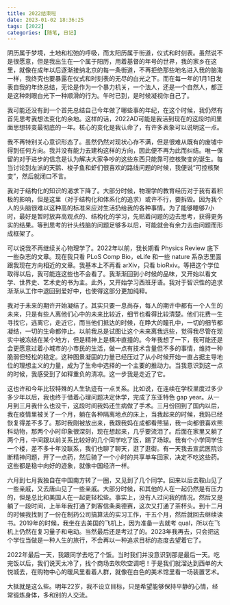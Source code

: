 ```yaml
---
title: 2022结束啦
date: 2023-01-02 18:36:25
tags: [2022]
categories: [随笔, 日记]
---
```


阴历属于梦境，土地和松弛的呼吸，而太阳历属于街道，仪式和时刻表。虽然说不是很愿意，但是我出生在一个属于阳历，用着基督的年号的世界，我的家乡在这里，就像在成年以后逐渐接纳北京的每一条街道，不再拒绝那些地名进入我的脑海一样，我终究也要暴露在仪式和时刻表的无尽的白光之下。而在每一年的1月1日发表自我的年终总结，无论是作为一个暴力机关，一个法人，还是一个自然人，都正是这种刺眼白光下一种顺滑的行为。午时已到，是时候凝视你自己了。

<!--more-->

我可能还没有到一个首先总结自己今年做了哪些事的年纪，在这个时候，我仍然有首先思考我想法变化的余地。这样的话，2022AD可能是我活到现在的这段时间里面思想转变最彻底的一年。核心的变化是我认命了，有许多表象可以说明这一点。

我不再特别关心意识形态了。虽然仍然对现状心存不满，但是很难从既有的废墟中得到任何方向。我并没有能力去建构这样的方向，因此便不再为此而纠结。唯一保留的对于进步的信念是认为解决大家争吵的这些东西只能靠可控核聚变的诞生。每当讨论到左派的天鹅、梭子鱼和虾们很喜欢的路线问题的时候，我便说“可控核聚变”，然后就闭口不言。

我对于结构化的知识的渴求下降了。大部分时候，物理学的教育经历对于我有着积极的影响，但是这里（对于结构化和体系化的追求）或许不行，要拆毁。因为我个人的头脑很难以这种高的标准来应对生活扔给我的各种事情。为了能够睡够7小时，最好是暂时放弃高观点的、结构化的学习，先贴着问题的边去思考，获得更务实的结果。等到思考的针头线脑的问题足够多以后，可能就会有余力去由问题而形成框架了。

可以说我不再继续关心物理学了。2022年以前，我长期看 Physics Review 底下一些杂志的文章。现在我只看 PLoS Comp Bio，eLife 和一些 nature 系杂志里面跟我现在方向相近的文章。我基本上不再看 arXiv，只看 bioRxiv。等把这个学位取得以后，我可能连这些也不会看了。我渐渐回到小时候的品味，又开始以看文学、世界史、艺术史的书为主。此外，又开始学习西班牙语。我对于智识性的追求渐渐从工作中退回到爱好中，也使得这部分更加纯粹。

我对于未来的期许开始凝结了。其实只要一息尚存，每人的期许中都有一个人生的未来，只是有些人离他们心中的未来比较近，细节也看得比较清楚。他们花费一生寻找它，逃离它，走近它，而当他们抵达的时候，在睁大的瞳孔中，一切的细节都凝结，一切的生命都停止。以前我总是试图让这个未来离我远些，觉得我尽管在现实中被冻结在某个地方，但是精神上是横冲直撞的。今年我想了一下，我可能还是会更愿意过着小城市的小市民的生活，做一点有技术含量但不多的事情，维持一种脆弱但轻松的稳定。这种图景凝固的力量已经压过了从小时候开始一直占据主导地位的理想主义的力量，成为了生命中选择的一个主要的推动力。当我意识到这一点的时候，我感受到了如释重负的清凉。这一步我是走近了它。

这也许和今年比较特殊的人生轨迹有一点关系。比如说，在连续在学校里度过多少多少年以后，我也终于借着心理问题决定休学，完成了东亚特色 gap year。从一月到三月我什么也没干，这段时间我妈还生病做了手术。三月份回到了国内以后，我在疫情里被关了一个月，躺在各种隔离地点的床上，当我起来的时候，我妈已经恢复得差不多了。那时我刚被放出来，我跟我妈在成都看熊猫，我一向都很喜欢熊科动物，那两个小时印象很深刻，现在想起来，几乎要流泪了。后面在家里又躺了两个月，中间跟以前关系比较好的几个同学吃了饭，踢了场球。我有个小学同学住一个楼，差不多十年没联系，我们也聊了聊天，逛了逛街。有一天我去宣武医院诊断精神问题，开了一点药，然后骑了一个小时的共享单车回家，决定不吃这些药。这些都是稳中向好的迹象，就像中国经济一样。

六月到七月我独自在中国南方转了一圈，又见到了几个同学。回来以后去鞍山见了一些亲戚，又去唐山见了一些亲戚。大部分时候，和其他的人在一起仍然是有压力的，但是总比和美国人在一起更轻松些。事实上，没有人过问我的情况。然后又是躺了一段时间，上半年我打通了刺客信条奥德赛，这次又打通了茶杯头。到十二月的时候我找到了一份在制药公司搞算法的实习工作，干五个月，然后就回去继续读书。2019年的时候，我坐在去美国的飞机上，因为准备一去就考 qual，所以在飞机上仍然在复习量子和电动。当然最后还是考过了的。2023年我再去，只会把这个学位当做是一种人生的旅行，不会再以一种追求目标的态度去望着它了。

2022年最后一天，我跟同学去吃了个饭。当时我们并没意识到那是最后一天。吃完饭以后，我们说天太冷了，找个商场去吹吹空调吧！于是我们就溜达到西单的大悦城去，在购物中心的暖风里看着人群，就像在白色的美术馆里看一场装置艺术。

大抵就是这么些。明年22岁，我不设立目标，只是希望能够保持平静的心情，经常锻炼身体，多和别的人交流。
